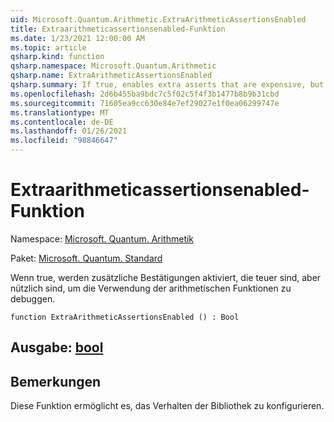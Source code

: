 ```yaml
---
uid: Microsoft.Quantum.Arithmetic.ExtraArithmeticAssertionsEnabled
title: Extraarithmeticassertionsenabled-Funktion
ms.date: 1/23/2021 12:00:00 AM
ms.topic: article
qsharp.kind: function
qsharp.namespace: Microsoft.Quantum.Arithmetic
qsharp.name: ExtraArithmeticAssertionsEnabled
qsharp.summary: If true, enables extra asserts that are expensive, but useful to debug the use of the arithmetic functions.
ms.openlocfilehash: 2d6b455ba9bdc7c5f02c5f4f3b1477b8b9b31cbd
ms.sourcegitcommit: 71605ea9cc630e84e7ef29027e1f0ea06299747e
ms.translationtype: MT
ms.contentlocale: de-DE
ms.lasthandoff: 01/26/2021
ms.locfileid: "98846647"
---
```

# <a name="extraarithmeticassertionsenabled-function"></a>Extraarithmeticassertionsenabled-Funktion

Namespace: [Microsoft. Quantum. Arithmetik](xref:Microsoft.Quantum.Arithmetic)

Paket: [Microsoft. Quantum. Standard](https://nuget.org/packages/Microsoft.Quantum.Standard)


Wenn true, werden zusätzliche Bestätigungen aktiviert, die teuer sind, aber nützlich sind, um die Verwendung der arithmetischen Funktionen zu debuggen.

```qsharp
function ExtraArithmeticAssertionsEnabled () : Bool
```


## <a name="output--bool"></a>Ausgabe: [bool](xref:microsoft.quantum.lang-ref.bool)



## <a name="remarks"></a>Bemerkungen

Diese Funktion ermöglicht es, das Verhalten der Bibliothek zu konfigurieren.